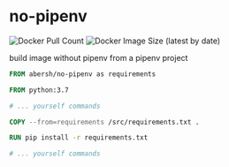 # no-pipenv

![Docker Pull Count](https://img.shields.io/docker/pulls/abersh/no-pipenv)
![Docker Image Size (latest by date)](https://img.shields.io/docker/image-size/abersh/no-pipenv)

build image without pipenv from a pipenv project

```dockerfile
FROM abersh/no-pipenv as requirements

FROM python:3.7

# ... yourself commands

COPY --from=requirements /src/requirements.txt .

RUN pip install -r requirements.txt

# ... yourself commands
```
